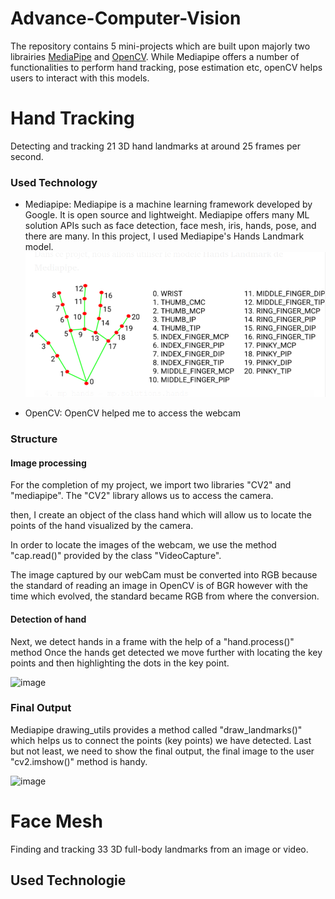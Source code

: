 # Advance-Computer-Vision

The repository contains 5 mini-projects which are built upon majorly two librairies [MediaPipe](https://mediapipe.dev/) and [OpenCV](https://opencv.org/). While Mediapipe offers a number of functionalities to perform hand tracking, pose estimation etc, openCV helps users to interact with this models.

# Hand Tracking
Detecting and tracking 21 3D hand landmarks at around 25 frames per second.

### Used Technology

* Mediapipe: Mediapipe is a machine learning framework developed by Google. It is open source and lightweight. Mediapipe offers many ML solution APIs such as face detection, face mesh, iris, hands, pose, and there are many. 
In this project, I used Mediapipe's Hands Landmark model.
![hand](https://github.com/Dreys-bot/Advance-Computer-Vision/blob/main/hand.png)

* OpenCV: OpenCV helped me to access the webcam

### Structure

#### Image processing
For the completion of my project, we import two libraries "CV2" and "mediapipe". The "CV2" library allows us to access the camera. 

then, I create an object of the class hand which will allow us to locate the points of the hand visualized by the camera. 

In order to locate the images of the webcam, we use the method "cap.read()" provided by the class "VideoCapture". 

The image captured by our webCam must be converted into RGB because the standard of reading an image in OpenCV is of BGR however with the time which evolved, the standard became RGB from where the conversion.

#### Detection of hand
Next, we detect hands in a frame with the help of a "hand.process()" method Once the hands get detected we move further with locating the key points  and then highlighting the dots in the key point.

![image](https://github.com/Dreys-bot/Advance-Computer-Vision/blob/main/Hand_tracking.gif)

### Final Output
Mediapipe drawing_utils provides a method called "draw_landmarks()" which helps us to connect the points (key points) we have detected. Last but not least, we need to show the final output, the final image to the user "cv2.imshow()" method is handy.

![image](https://github.com/Dreys-bot/Advance-Computer-Vision/blob/main/final_output.gif)


# Face Mesh
Finding and tracking 33 3D full-body landmarks from an image or video.

## Used Technologie


